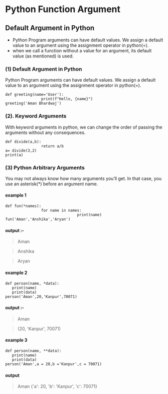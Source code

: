 # Python Function Argument

## Default Argument in Python
* Python Program arguments can have default values. We assign a default value to an argument using the assignment operator in python(=). 
* when we call a function without a value for an argument, its default value (as mentioned) is used.

### (1) Default Argument in Python

Python Program arguments can have default values. We assign a default value to an argument using the assignment operator in python(=).
```
def greeting(name='User'):
                print(f"Hello, {name}")
greeting('Aman Bhardwaj')
```
### (2).  Keyword Arguments

With keyword arguments in python, we can change the order of passing the arguments without any consequences. 

```
def divide(a,b):
                return a/b
a= divide(3,2)
print(a)

```
### (3) Python Arbitrary Arguments

You may not always know how many arguments you’ll get. In that case, you use an asterisk(*) before an argument name.

#### example 1

```
def fun(*names):
                for name in names:
                                print(name)
fun('Aman','Anshika','Aryan')  
```
#### output :- 

> Aman

> Anshika

> Aryan

#### example 2
```
def person(name, *data):
   print(name)
   print(data)
person('Aman',20,'Kanpur',70071)
```
#### output :-
> Aman

> (20, 'Kanpur', 70071)

#### example 3

```
def person(name, **data):
   print(name)
   print(data)
person('Aman',a = 20,b ='Kanpur',c = 70071)
```
#### output 
> Aman
> {'a': 20, 'b': 'Kanpur', 'c': 70071}


